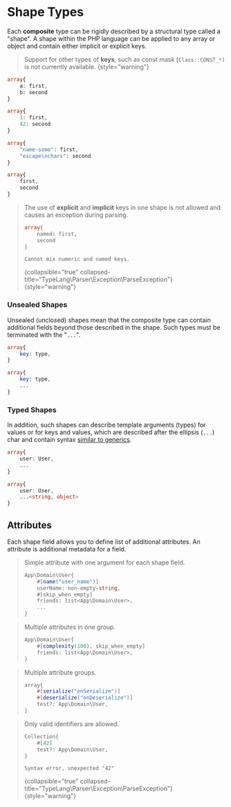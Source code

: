 # Shape Types
<show-structure for="chapter" depth="2"/>

Each **composite** type can be rigidly described by a structural type called a
"shape". A shape within the PHP language can be applied to any array or object
and contain either implicit or explicit keys.

> Support for other types of **keys**, such as const mask (`Class::CONST_*)` 
> is not currently available.
{style="warning"}

<tabs>
<tab title="named explicit keys">

```php
array{
    a: first,
    b: second
}
```
</tab>
<tab title="numeric explicit keys">

```php
array{
    1: first,
    42: second
}
```
</tab>
<tab title="string explicit keys">

```php
array{
    "name-some": first,
    "escape\nchars": second
}
```
</tab>
<tab title="implicit keys">

```php
array{
    first,
    second
}
```
</tab>
</tabs>

> The use of **explicit** and **implicit** keys in one shape is not allowed 
> and causes an exception during parsing.
> ```php
> array{
>     named: first,
>     second
> }
> ```
> ```
> Cannot mix numeric and named keys.
> ```
> {collapsible="true" collapsed-title="TypeLang\Parser\Exception\ParseException"}
{style="warning"}


### Unsealed Shapes

Unsealed (unclosed) shapes mean that the composite type can contain additional
fields beyond those described in the shape. Such types must be terminated with
the "`...`".

<compare first-title="Sealed" second-title="Unsealed">

```php
array{
    key: type,
}
```

```php
array{
    key: type,
    ...
}
```
</compare>


### Typed Shapes

In addition, such shapes can describe template arguments (types) for values
or for keys and values, which are described after the ellipsis (`...`) char
and contain syntax [similar to generics](generic-types.md).

<compare first-title="Without Arguments" second-title="With Arguments">

```php
array{
    user: User,
    ...
}
```

```php
array{
    user: User,
    ...<string, object>
}
```
</compare>


## Attributes

<primary-label ref="experimental"/>
<secondary-label ref="tl1.1"/>

Each shape field allows you to define list of additional attributes.
An attribute is additional metadata for a field.

<tabs>
<tab title="Examples">

> Simple attribute with one argument for each shape field.
> ```typescript
> App\Domain\User{
>     #[name("user_name")]
>     userName: non-empty-string,
>     #[skip_when_empty]
>     friends: list<App\Domain\User>,
>     ...
> }
> ```

> Multiple attributes in one group.
> ```typescript
> App\Domain\User{
>     #[complexity(100), skip_when_empty]
>     friends: list<App\Domain\User>,
> }
> ```

> Multiple attribute groups.
> ```typescript
> array{
>     #[serialize("onSerialize")]
>     #[deserialize("onDeserialize")]
>     test?: App\Domain\User,
> }
> ```

</tab>
<tab title="Counterexamples">

> Only valid identifiers are allowed.
> ```typescript
> Collection{
>     #[42]
>     test?: App\Domain\User,
> } 
> ```
> ```
> Syntax error, unexpected "42"
> ```
> {collapsible="true" collapsed-title="TypeLang\Parser\Exception\ParseException"}
> {style="warning"}

</tab>
</tabs>